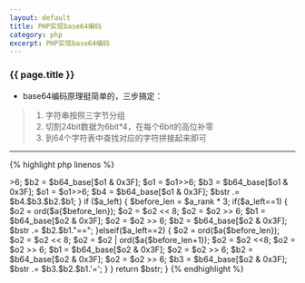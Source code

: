 ```yaml
---
layout: default
title: PHP实现base64编码
category: php
excerpt: PHP实现base64编码
---
```


### {{ page.title }}

* base64编码原理挺简单的，三步搞定：

> 1. 字符串按照三字节分组
> 2. 切割24bit数据为6bit*4，在每个6bit的高位补零
> 3. 到64个字符表中查找对应的字符拼接起来即可

***

{% highlight php linenos %}
<?php
define('B64_BASE', "A B C D E F G H I J K L M N O P Q R S T U V W X Y Z a b c d e f g h i j k l m n o p q r s t u v w x y z 0 1 2 3 4 5 6 7 8 9 + /");

// test string to base64 encoding
$a = "我是一个中国人abc姑姑";
echo 'My base64 result: ',b64_encode($a),PHP_EOL;
echo 'PHP base64 result: ',base64_encode($a),PHP_EOL;

function b64_encode($a) {
    $b64_base = explode(" ",B64_BASE);

    $bstr = '';
    $a_rank = intval(strlen($a)/3);
    $a_left = strlen($a)%3;
    for($i=0;$i<$a_rank*3;$i+=3) {
        $o1 = ord($a{$i});

        $o1 = $o1<<8;
        $o1 = $o1 | ord($a{$i+1});
        $o1 = $o1<<8;
        $o1 = $o1 | ord($a{$i+2});

        $b1 = $b64_base[$o1 & 0x3F];
        $o1 = $o1>>6;
        $b2 = $b64_base[$o1 & 0x3F];
        $o1 = $o1>>6;
        $b3 = $b64_base[$o1 & 0x3F];
        $o1 = $o1>>6;
        $b4 = $b64_base[$o1 & 0x3F];

        $bstr .= $b4.$b3.$b2.$b1;
    }

    if ($a_left) {
        $before_len = $a_rank * 3;
        if($a_left==1) {
            $o2 = ord($a{$before_len});
            $o2 = $o2 << 8;
            $o2 = $o2 >> 6;
            $b1 = $b64_base[$o2 & 0x3F];
            $o2 = $o2 >> 6;
            $b2 = $b64_base[$o2 & 0x3F];
            $bstr .= $b2.$b1."==";
        }elseif($a_left==2) {
            $o2 = ord($a{$before_len});
            $o2 = $o2 << 8;
            $o2 = $o2 | ord($a{$before_len+1});
            $o2 = $o2 <<8;
            $o2 = $o2 >> 6;
            $b1 = $b64_base[$o2 & 0x3F];
            $o2 = $o2 >> 6;
            $b2 = $b64_base[$o2 & 0x3F];
            $o2 = $o2 >> 6;
            $b3 = $b64_base[$o2 & 0x3F];
            $bstr .= $b3.$b2.$b1.'=';
        }
    }
    return $bstr;
}
{% endhighlight %}
